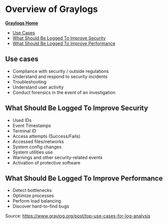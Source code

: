 <!-- This work is licensed under the Creative Commons Attribution-NonCommercial-ShareAlike 4.0 International License. To view a copy of this license, visit http://creativecommons.org/licenses/by-nc-sa/4.0/ or send a letter to Creative Commons, PO Box 1866, Mountain View, CA 94042, USA. -->

# Overview of Graylogs

[**Graylogs Home**](../README.md)
- [Use Cases](#Use-Cases)
- [What Should Be Logged To Improve Security](#What-Should-Be-Logged-To-Improve-Security)
- [What Should Be Logged To Improve Performance](#What-Should-Be-Logged-To-Improve-Performance)

## Use cases

- Compliance with security / outside regulations
- Understand and respond to security incidents
- Troubleshooting
- Understand user activity
- Conduct forensics in the event of an investigation

## What Should Be Logged To Improve Security

- Used IDs
- Event Timestamps
- Terminal ID
- Access attempts (Success/Fails)
- Accessed files/networks
- System config changes
- System utilities use
- Warnings and other security-related events
- Activation of protective software

## What Should Be Logged To Improve Performance

- Detect bottlenecks
- Optimize processes
- Perform load balancing
- Discover hard-to-find bugs

Source: https://www.graylog.org/post/top-use-cases-for-log-analysis
